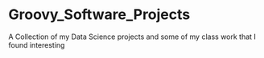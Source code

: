 # Groovy_Software_Projects
A Collection of my Data Science projects and some of my class work that I found interesting 
